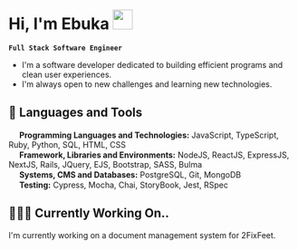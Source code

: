 <head>
    <link rel="stylesheet" href="https://kit.fontawesome.com/f0a6d108e3.css" crossorigin="anonymous">
</head>

## <h1>Hi, I'm Ebuka <img src="https://media.giphy.com/media/hvRJCLFzcasrR4ia7z/giphy.gif" width="35"></h1>

**`Full Stack Software Engineer`**

- I'm a software developer dedicated to building efficient programs and clean user experiences.
- I'm always open to new challenges and learning new technologies.

## 🧰 Languages and Tools
<div>
<img src="https://user-images.githubusercontent.com/23465711/212404964-e33626be-4974-4f46-8ad3-4c00c2a9df42.png" width="15" height="15"> <b>Programming Languages and Technologies:</b> JavaScript, TypeScript, Ruby, Python, SQL, HTML, CSS
</div>
<div>
<img src="https://user-images.githubusercontent.com/23465711/212405125-48449a8b-ccda-4315-8679-4241b038ad82.png" width="15" height="15"> <b>Framework, Libraries and Environments:</b> NodeJS, ReactJS, ExpressJS, NextJS, Rails, JQuery, EJS, Bootstrap, SASS, Bulma
</div>
<div>
<img src="https://user-images.githubusercontent.com/23465711/212396468-c771d80a-1f7e-4b7a-9530-5bd0a58ec5e4.png" width="15" height="15"> <b>Systems, CMS and Databases:</b> PostgreSQL, Git, MongoDB
</div>
<div>
<img src="https://user-images.githubusercontent.com/23465711/212405290-7730e84a-ddc9-431d-8214-20c45668ca75.png" width="15" height="15"> <b>Testing:</b> Cypress, Mocha, Chai, StoryBook, Jest, RSpec
</div>

## 👩🏾‍💻 Currently Working On..
I'm currently working on a document management system for 2FixFeet.
